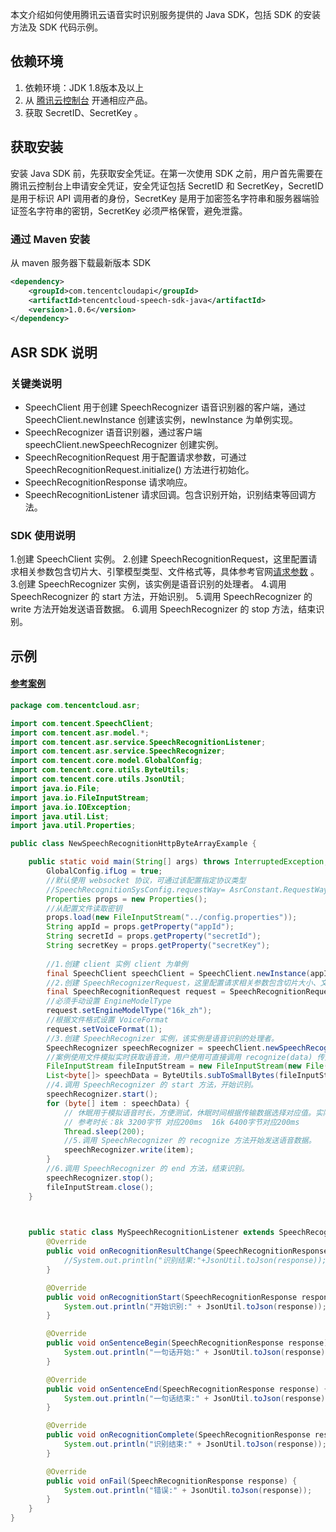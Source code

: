 本文介绍如何使用腾讯云语音实时识别服务提供的 Java SDK，包括 SDK 的安装方法及 SDK 代码示例。

## 依赖环境
1. 依赖环境：JDK 1.8版本及以上
2. 从 [腾讯云控制台](https://console.cloud.tencent.com/tts) 开通相应产品。
3. 获取 SecretID、SecretKey 。


## 获取安装
安装 Java SDK 前，先获取安全凭证。在第一次使用 SDK 之前，用户首先需要在腾讯云控制台上申请安全凭证，安全凭证包括 SecretID 和 SecretKey，SecretID 是用于标识 API 调用者的身份，SecretKey 是用于加密签名字符串和服务器端验证签名字符串的密钥，SecretKey 必须严格保管，避免泄露。


### 通过 Maven 安装
从 maven 服务器下载最新版本 SDK
```xml
<dependency>
    <groupId>com.tencentcloudapi</groupId>
    <artifactId>tencentcloud-speech-sdk-java</artifactId>
    <version>1.0.6</version>
</dependency>
```

## ASR SDK 说明
###  关键类说明

- SpeechClient  用于创建 SpeechRecognizer 语音识别器的客户端，通过 SpeechClient.newInstance 创建该实例，newInstance 为单例实现。
- SpeechRecognizer 语音识别器，通过客户端 speechClient.newSpeechRecognizer 创建实例。
- SpeechRecognitionRequest 用于配置请求参数，可通过 SpeechRecognitionRequest.initialize() 方法进行初始化。
- SpeechRecognitionResponse 请求响应。
- SpeechRecognitionListener 请求回调。包含识别开始，识别结束等回调方法。




### SDK 使用说明
1.创建 SpeechClient 实例。
2.创建 SpeechRecognitionRequest，这里配置请求相关参数包含切片大、引擎模型类型、文件格式等，具体参考官网[请求参数](https://cloud.tencent.com/document/product/1093/35799) 。
3.创建 SpeechRecognizer 实例，该实例是语音识别的处理者。
4.调用 SpeechRecognizer 的 start 方法，开始识别。
5.调用 SpeechRecognizer 的 write 方法开始发送语音数据。
6.调用 SpeechRecognizer 的 stop 方法，结束识别。

## 示例
#### [参考案例](https://github.com/TencentCloud/tencentcloud-speech-sdk-java-example)

```java
package com.tencentcloud.asr;

import com.tencent.SpeechClient;
import com.tencent.asr.model.*;
import com.tencent.asr.service.SpeechRecognitionListener;
import com.tencent.asr.service.SpeechRecognizer;
import com.tencent.core.model.GlobalConfig;
import com.tencent.core.utils.ByteUtils;
import com.tencent.core.utils.JsonUtil;
import java.io.File;
import java.io.FileInputStream;
import java.io.IOException;
import java.util.List;
import java.util.Properties;

public class NewSpeechRecognitionHttpByteArrayExample {

    public static void main(String[] args) throws InterruptedException, IOException {
        GlobalConfig.ifLog = true;
        //默认使用 websocket 协议，可通过该配置指定协议类型
        //SpeechRecognitionSysConfig.requestWay= AsrConstant.RequestWay.Http;
        Properties props = new Properties();
        //从配置文件读取密钥
        props.load(new FileInputStream("../config.properties"));
        String appId = props.getProperty("appId");
        String secretId = props.getProperty("secretId");
        String secretKey = props.getProperty("secretKey");
        
        //1.创建 client 实例 client 为单例
        final SpeechClient speechClient = SpeechClient.newInstance(appId, secretId, secretKey);
        //2.创建 SpeechRecognizerRequest，这里配置请求相关参数包含切片大小、文件格式等
        final SpeechRecognitionRequest request = SpeechRecognitionRequest.initialize();
        //必须手动设置 EngineModelType
        request.setEngineModelType("16k_zh");
        //根据文件格式设置 VoiceFormat
        request.setVoiceFormat(1);
        //3.创建 SpeechRecognizer 实例，该实例是语音识别的处理者。
        SpeechRecognizer speechRecognizer = speechClient.newSpeechRecognizer(request, new MySpeechRecognitionListener());
        //案例使用文件模拟实时获取语音流，用户使用可直接调用 recognize(data) 传入字节数据
        FileInputStream fileInputStream = new FileInputStream(new File("8k.wav"));
        List<byte[]> speechData = ByteUtils.subToSmallBytes(fileInputStream, 3200);
        //4.调用 SpeechRecognizer 的 start 方法，开始识别。
        speechRecognizer.start();
        for (byte[] item : speechData) {
            // 休眠用于模拟语音时长，方便测试，休眠时间根据传输数据选择对应值。实际使用不用休眠
            // 参考时长：8k 3200字节 对应200ms  16k 6400字节对应200ms
            Thread.sleep(200);
            //5.调用 SpeechRecognizer 的 recognize 方法开始发送语音数据。
            speechRecognizer.write(item);
        }
        //6.调用 SpeechRecognizer 的 end 方法，结束识别。
        speechRecognizer.stop();
        fileInputStream.close();
    }

   

    public static class MySpeechRecognitionListener extends SpeechRecognitionListener {
        @Override
        public void onRecognitionResultChange(SpeechRecognitionResponse response) {
            //System.out.println("识别结果:"+JsonUtil.toJson(response));
        }

        @Override
        public void onRecognitionStart(SpeechRecognitionResponse response) {
            System.out.println("开始识别:" + JsonUtil.toJson(response));
        }

        @Override
        public void onSentenceBegin(SpeechRecognitionResponse response) {
            System.out.println("一句话开始:" + JsonUtil.toJson(response));
        }

        @Override
        public void onSentenceEnd(SpeechRecognitionResponse response) {
            System.out.println("一句话结束:" + JsonUtil.toJson(response));
        }

        @Override
        public void onRecognitionComplete(SpeechRecognitionResponse response) {
            System.out.println("识别结束:" + JsonUtil.toJson(response));
        }

        @Override
        public void onFail(SpeechRecognitionResponse response) {
            System.out.println("错误:" + JsonUtil.toJson(response));
        }
    }
}


```




